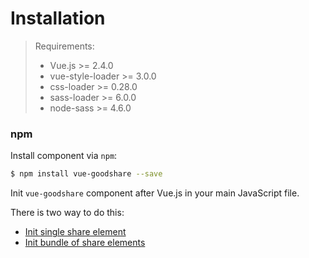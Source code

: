 # Installation

> Requirements:
> * Vue.js >= 2.4.0
> * vue-style-loader >= 3.0.0
> * css-loader >= 0.28.0
> * sass-loader >= 6.0.0
> * node-sass >= 4.6.0

### npm

Install component via `npm`:

``` bash
$ npm install vue-goodshare --save
```

Init `vue-goodshare` component after Vue.js in your main JavaScript file.

There is two way to do this:

- [Init single share element](using-component-single.md)
- [Init bundle of share elements](using-component-bundle.md)

